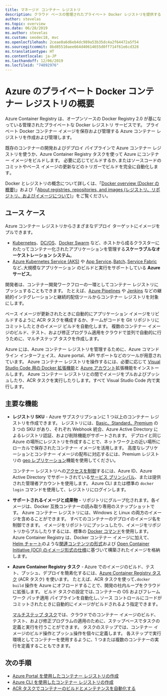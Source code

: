 ```yaml
---
title: マネージド コンテナー レジストリ
description: クラウド ベースの管理されたプライベート Docker レジストリを提供する Azure Container Registry サービスの紹介です。
author: stevelas
ms.topic: overview
ms.date: 06/28/2019
ms.author: stevelas
ms.custom: seodec18, mvc
ms.openlocfilehash: 2ceae0a6d6eb4dc989a53b35dc4a2f64472a5f54
ms.sourcegitcommit: 8bd85510aee664d40614655d0ff714f61e6cd328
ms.translationtype: HT
ms.contentlocale: ja-JP
ms.lasthandoff: 12/06/2019
ms.locfileid: "74892976"
---
```

# <a name="introduction-to-private-docker-container-registries-in-azure"></a>Azure のプライベート Docker コンテナー レジストリの概要

Azure Container Registry は、オープンソースの Docker Registry 2.0 が基になっている管理されたプライベートな Docker レジストリ サービスです。 プライベート Docker コンテナー イメージを保存および管理する Azure コンテナー レジストリを作成および管理します。

既存のコンテナーの開発およびデプロイ パイプラインで Azure コンテナー レジストリを使うか、Azure Container Registry タスクを使って Azure にコンテナー イメージをビルドします。 必要に応じてビルドするか､またはソースコードのコミットやベース イメージの更新などのトリガーでビルドを完全に自動化します｡

Docker とレジストリの概念について詳しくは、「[Docker overview (Docker の概要)](https://docs.docker.com/engine/docker-overview/)」および「[About registries, repositories, and images (レジストリ、リポジトリ、およびイメージについて)](container-registry-concepts.md)」をご覧ください。

## <a name="use-cases"></a>ユース ケース

Azure コンテナー レジストリからさまざまなデプロイ ターゲットにイメージをプルできます。

* [Kubernetes](https://kubernetes.io/docs/)、[DC/OS](https://docs.mesosphere.com/)、[Docker Swarm](https://docs.docker.com/swarm/) など、ホストから成るクラスターにわたってコンテナー化されたアプリケーションを管理する**スケーラブルなオーケストレーション システム**。
* [Azure Kubernetes Service (AKS)](../aks/index.yml) や  [App Service](../app-service/index.yml)､[Batch](../batch/index.yml)､[Service Fabric](/azure/service-fabric/) など､大規模なアプリケーション のビルドと実行をサポートしている **Azure サービス**｡

開発者は、コンテナー開発ワークフローの一環としてコンテナー レジストリにプッシュすることもできます。 たとえば、[Azure Pipelines](/azure/devops/pipelines/ecosystems/containers/acr-template) や [Jenkins](https://jenkins.io/) などの継続的インテグレーションと継続的配信ツールからコンテナー レジストリを対象にします。

ベース イメージが更新されたときに自動的にアプリケーション イメージをリビルドするように ACR タスクを構成するか、チームがコードを Git リポジトリにコミットしたときのイメージ ビルドを自動化します。 複数のコンテナー イメージのビルド、テスト、および修正プログラム適用をクラウドで並列で自動的に行うために、マルチステップ タスクを作成します。

Azure には、Azure コンテナー レジストリを管理するために、Azure コマンド ライン インターフェイス、Azure portal、API サポートなどのツールが用意されています。 Azure コンテナー レジストリを操作するには、必要に応じて [Visual Studio Code 用の Docker 拡張機能](https://code.visualstudio.com/docs/azure/docker)と [Azure アカウント](https://marketplace.visualstudio.com/items?itemName=ms-vscode.azure-account)拡張機能をインストールします。 Azure コンテナー レジストリとの間でイメージをプルおよびプッシュしたり、ACR タスクを実行したりします。すべて Visual Studio Code 内で実行します。

## <a name="key-features"></a>主要な機能

* **レジストリ SKU** - Azure サブスクリプションに 1 つ以上のコンテナー レジストリを作成できます。 レジストリには、[Basic、Standard、Premium](container-registry-skus.md) の 3 つの SKU があり、それぞれ Webhook 統合、Azure Active Directory によるレジストリ認証、および削除機能がサポートされます。 デプロイと同じ Azure の場所にレジストリを作成することで、ネットワーク上の近い場所にローカルで保存されたコンテナー イメージを活用します。 高度なレプリケーションとコンテナー イメージの配布に対応するには、Premium レジストリの [geo レプリケーション](container-registry-geo-replication.md)機能を使用してください。 

  コンテナー レジストリへの[アクセスを制御](container-registry-authentication.md)するには、Azure ID、Azure Active Directory でサポートされている[サービス プリンシパル](../active-directory/develop/app-objects-and-service-principals.md)、または提供された管理者アカウントを使用します。 Azure CLI または標準の `docker login` コマンドを使用して、レジストリにログインします。

* **サポートされるイメージと成果物** - リポジトリにグループ化されます。各イメージは、Docker 互換コンテナーの読み取り専用のスナップショットです。 Azure コンテナー レジストリには、Windows と Linux の両方のイメージを含めることができます。 すべてのコンテナーのデプロイのイメージ名を制御できます。 イメージをリポジトリにプッシュしたり、イメージをリポジトリからプルしたりするには、標準の [Docker コマンド](https://docs.docker.com/engine/reference/commandline/)を使用します。 Azure Container Registry は、Docker コンテナー イメージに加えて、[Helm チャート](container-registry-helm-repos.md)のような[関連コンテンツの形式](container-registry-image-formats.md)および [Open Container Initiative (OCI) のイメージ形式の仕様](https://github.com/opencontainers/image-spec/blob/master/spec.md)に基づいて構築されたイメージを格納します。

* **Azure Container Registry タスク** - Azure でのイメージのビルド、テスト、プッシュ、デプロイを簡素化するには、[Azure Container Registry タスク](container-registry-tasks-overview.md) (ACR タスク) を使います。 たとえば、ACR タスクを使って､`docker build` 操作を Azure にオフロードすることで、開発の社内ループをクラウドに拡張します。 ビルド タスクの設定では､コンテナーの OS およびフレームワーク パッチ適用 パイプラインを自動化し､ソース コントロールにコードがコミットされたときに自動的にイメージがビルドされるよう指定できます｡

  [マルチステップ タスク](container-registry-tasks-overview.md#multi-step-tasks)では、クラウドでのコンテナー イメージのビルド、テスト、および修正プログラムの適用のために、ステップベースでタスクの定義と実行を行うことができます。 タスクのステップでは、コンテナー イメージのビルド操作とプッシュ操作を個々に定義します。 各ステップで実行環境としてコンテナーを使用するように、1 つまたは複数のコンテナーの実行を定義することもできます。

## <a name="next-steps"></a>次の手順

* [Azure Portal を使用したコンテナー レジストリの作成](container-registry-get-started-portal.md)
* [Azure CLI を使用したコンテナー レジストリの作成](container-registry-get-started-azure-cli.md)
* [ACR タスクでコンテナーのビルドとメンテナンスを自動化する](container-registry-tasks-overview.md)